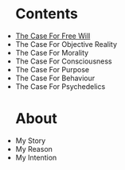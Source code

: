 <html>
  <h1 align="left">Contents</h1>
  <ul style="text-align:left;padding-left:.5">
    <li><a href="https://theCaseFor.github.io/test">The Case For Free Will</a><br></li>
    <li>The Case For Objective Reality<br></li>
    <li>The Case For Morality<br></li>
    <li>The Case For Consciousness<br></li>
    <li>The Case For Purpose<br></li>
    <li>The Case For Behaviour<br></li>
    <li>The Case For Psychedelics<br></li>
  </ul>
 </html>
 
 <html>
  <h1 align="left">About</h1>
  <ul style="text-align:left;padding-left:.5">
    <li>My Story<br></li>
    <li>My Reason<br></li>
    <li>My Intention<br></li>
  </ul>
 </html>

<html>
  <body>
    <script src="/__/firebase/7.6.1/firebase-app.js"></script>
    <script src="/__/firebase/7.6.1/firebase-analytics.js"></script>
    <script src="/__/firebase/init.js"></script>
  </body>
</html>



